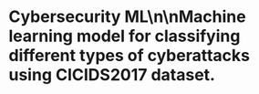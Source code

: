# Cybersecurity ML\n\nMachine learning model for classifying different types of cyberattacks using CICIDS2017 dataset.
